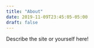 ```yaml
---
title: "About"
date: 2019-11-09T23:45:05-05:00
draft: false
---
```


Describe the site or yourself here!

